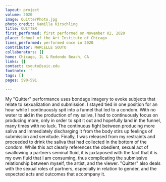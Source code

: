 ```yaml
---
layout: project
volume: 2020
image: QuitterPhoto.jpg
photo_credit: Kamille Kirschling
title: QUITTER
first_performed: first performed on November 02, 2020
place: School of the Art Institute of Chicago
times_performed: performed once in 2020
contributor: MARCELLE SOUTO
collaborators: []
home: Chicago, IL & Redondo Beach, CA
links: []
contact: csouto@saic.edu
footnote: ''
tags: []
pages: 590-591

---
```


My "Quitter" performance uses bondage imagery to evoke subjects that relate to sexualization and submission. I stayed tied in one position for an hour while I continuously spit into a funnel that led to a condom. With no water to aid in the production of my saliva, I had to continuously focus on producing more, only in order to spit it out and hopefully land in the funnel, many times with no luck. The continuous fight between producing more saliva and immediately discharging it from the body stirs up feelings of submission and servitude. Finally, I was released from my restraints and proceeded to drink the saliva that had collected in the bottom of the condom. While this act clearly references the obedient, sexual act of swallowing a partners seminal fluid, it is juxtaposed with the fact that it is my own fluid that I am consuming, thus complicating the submissive relationship between myself, the artist, and the viewer. "Quitter" also deals with the sexual roles of partners, especially in relation to gender, and the expected acts and outcomes that accompany it.
